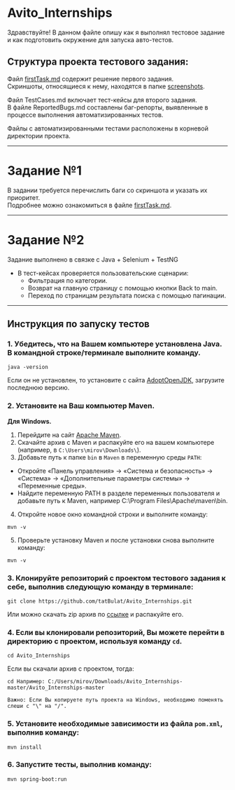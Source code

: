 # Avito_Internships
Здравствуйте!
В данном файле опишу как я выполнял тестовое задание и как подготовить окружение для запуска авто-тестов.  
## Структура проекта тестового задания:
Файл [firstTask.md](https://github.com/tatBulat/Avito_Internships/blob/master/firstTask.md) содержит решение первого задания.  
Скриншоты, относящиеся к нему, находятся в папке [screenshots](https://github.com/tatBulat/Avito_Internships/tree/master/screenshots).  

Файл TestCases.md включает тест-кейсы для второго задания.  
В файле ReportedBugs.md составлены баг-репорты, выявленные в процессе выполнения автоматизированных тестов.  

Файлы с автоматизированными тестами расположены в корневой директории проекта.
***
# Задание №1
В задании требуется перечислить баги со скриншота и указать их приоритет.  
Подробнее можно ознакомиться в файле [firstTask.md](https://github.com/tatBulat/Avito_Internships/blob/master/firstTask.md).
***
# Задание №2
Задание выполнено в связке с Java + Selenium + TestNG  
* В тест-кейсах проверяется пользовательские сценарии:
  * Фильтрация по категории.    
  * Возврат на главную страницу с помощью кнопки Back to main.  
  * Переход по страницам результата поиска с помощью пагинации.  
***
## Инструкция по запуску тестов
### 1. Убедитесь, что на Вашем компьютере установлена Java. В командной строке/терминале выполните команду. ###
```
java -version
```
Если он не установлен, то установите с сайта [AdoptOpenJDK](https://adoptium.net/), загрузите последнюю версию.

### 2. Установите на Ваш компьютер Maven. ###   
__Для Windows.__  
1. Перейдите на сайт [Apache Maven](https://maven.apache.org/download.cgi).  
2. Скачайте архив с Maven и распакуйте его на вашем компьютере (например, в `C:\Users\mirov\Downloads\`).  
3. Добавьте путь к папке `bin` в `Maven` в переменную среды `PATH`:  
* Откройте «Панель управления» -> «Система и безопасность» -> «Система» -> «Дополнительные параметры системы» -> «Переменные среды».  
* Найдите переменную PATH в разделе переменных пользователя и добавьте путь к Maven, например C:\Program Files\Apache\maven\bin.
4. Откройте новое окно командной строки и выполните команду:  
```
mvn -v
```
5. Проверьте установку Maven и после установки снова выполните команду:
```
mvn -v
```
### 3. Клонируйте репозиторий с проектом тестового задания к себе, выполнив следующую команду в терминале: ###  
```
git clone https://github.com/tatBulat/Avito_Internships.git
```

Или можно скачать zip архив по [ссылке](https://github.com/tatBulat/Avito_Internships/archive/refs/heads/master.zip) и распакуйте его.  

### 4. Если вы клонировали репозиторий, Вы можете перейти в директорию с проектом, используя команду `cd`.  ###
```
cd Avito_Internships
```
Если вы скачали архив с проектом, тогда:  
```
cd Например: C:/Users/mirov/Downloads/Avito_Internships-master/Avito_Internships-master
```

`Важно: Если Вы копируете путь проекта на Windows, необходимо поменять слеши с "\" на "/".`

### 5. Установите необходимые зависимости из файла `pom.xml`, выполнив команду: ###
```
mvn install
```
### 6. Запустите тесты, выполнив команду: ###
```
mvn spring-boot:run
```
